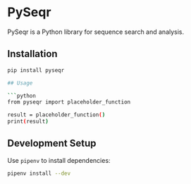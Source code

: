 # PySeqr

PySeqr is a Python library for sequence search and analysis.

## Installation

```bash
pip install pyseqr

## Usage

```python  
from pyseqr import placeholder_function

result = placeholder_function()
print(result)
```

## Development Setup
Use `pipenv` to install dependencies:
```bash
pipenv install --dev


